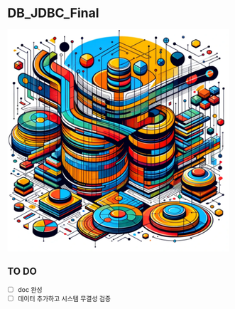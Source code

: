 # DB_JDBC_Final

<img width="500px" alt="Untitled" src="./assignment/main_img.png">

## TO DO

 - [ ] doc 완성
 - [ ] 데이터 추가하고 시스템 무결성 검증
